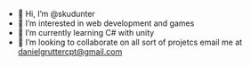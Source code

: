 - 👋 Hi, I’m @skudunter
- 👀 I’m interested in web development and games
- 🌱 I’m currently learning C# with unity
- 💞️ I’m looking to collaborate on all sort of projetcs
 email me at danielgruttercpt@gmail.com
